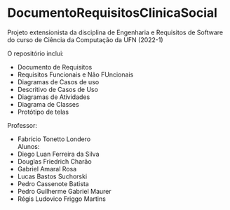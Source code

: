 # DocumentoRequisitosClinicaSocial  
Projeto extensionista da disciplina de Engenharia e Requisitos de Software do curso de Ciência da Computação da UFN (2022-1)    

O repositório inclui:  
- Documento de Requisitos  
- Requisitos Funcionais e Não FUncionais  
- Diagramas de Casos de uso  
- Descritivo de Casos de Uso  
- Diagramas de Atividades  
- Diagrama de Classes  
- Protótipo de telas  

    
Professor:
- Fabrício Tonetto Londero    
Alunos:  
- Diego Luan Ferreira da Silva  
- Douglas Friedrich Charão  
- Gabriel Amaral Rosa  
- Lucas Bastos Suchorski  
- Pedro Cassenote Batista  
- Pedro Guilherme Gabriel Maurer  
- Régis Ludovico Friggo Martins   
